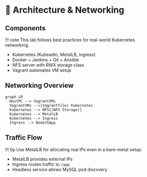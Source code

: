# 🧱 Architecture & Networking

## Components

!!! note
    This lab follows best practices for real-world Kubernetes networking.

- Kubernetes (Kubeadm, MetalLB, Ingress)
- Docker + Jenkins + Git + Ansible
- NFS server with RWX storage class
- Vagrant automates VM setup

## Networking Overview

```mermaid
graph LR
  HostPC --> VagrantVMs
  VagrantVMs -->|Vagrantfile| Kubernetes
  Kubernetes --> NFS[(NFS Storage)]
  Kubernetes --> MetalLB
  Kubernetes --> Ingress
  Ingress --> NodeJSApp
```

## Traffic Flow

!!! tip
    Use MetalLB for allocating real IPs even in a bare-metal setup.

- MetalLB provides external IPs
- Ingress routes traffic to `/app`
- Headless service allows MySQL pod discovery
